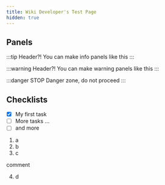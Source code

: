 ```yaml
---
title: Wiki Developer's Test Page
hidden: true
---
```


## Panels

:::tip Header?!
You can make info panels like this
:::

:::warning Header?!
You can make warning panels like this
:::

:::danger STOP
Danger zone, do not proceed
:::

## Checklists

<Checklist>

-   [x] My first task
-   [ ] More tasks ...
-   [ ] and more

</Checklist>

1. a
2. b
3. c

comment

4. d
